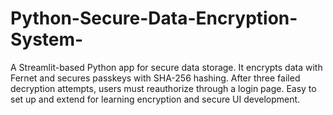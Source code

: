 # Python-Secure-Data-Encryption-System-
A Streamlit-based Python app for secure data storage. It encrypts data with Fernet and secures passkeys with SHA-256 hashing. After three failed decryption attempts, users must reauthorize through a login page. Easy to set up and extend for learning encryption and secure UI development.
